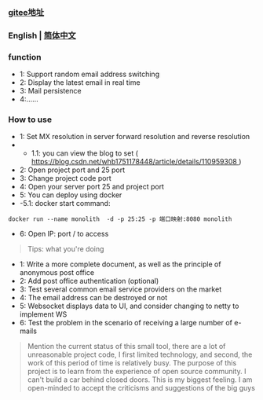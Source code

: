 ###  [gitee地址](http://gitee.com/opsx/monolith-mail)

###  English | [简体中文](./README_zh.md)

### function

- 1: Support random email address switching
- 2: Display the latest email in real time
- 3: Mail persistence
- 4:......

### How to use

- 1: Set MX resolution in server forward resolution and reverse resolution
- - 1.1: you can view the blog to set ([ https://blog.csdn.net/whb1751178448/article/details/110959308 ]() )
- 2: Open project port and 25 port
- 3: Change project code port
- 4: Open your server port 25 and project port
- 5: You can deploy using docker
- -5.1: docker start command:

```
docker run --name monolith  -d -p 25:25 -p 端口映射:8080 monolith
```

- 6: Open IP: port / to access

> Tips: what you're doing

- 1: Write a more complete document, as well as the principle of anonymous post office
- 2: Add post office authentication (optional)
- 3: Test several common email service providers on the market
- 4: The email address can be destroyed or not
- 5: Websocket displays data to UI, and consider changing to netty to implement WS
- 6: Test the problem in the scenario of receiving a large number of e-mails

> Mention the current status of this small tool, there are a lot of unreasonable project code, I first limited technology, and second, the work of this period of time is relatively busy. The purpose of this project is to learn from the experience of open source community. I can't build a car behind closed doors. This is my biggest feeling. I am open-minded to accept the criticisms and suggestions of the big guys
